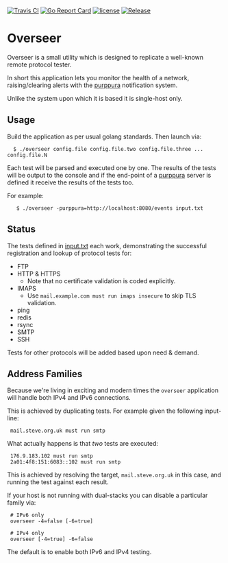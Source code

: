 [![Travis CI](https://img.shields.io/travis/skx/overseer/master.svg?style=flat-square)](https://travis-ci.org/skx/overseer)
[![Go Report Card](https://goreportcard.com/badge/github.com/skx/overseer)](https://goreportcard.com/report/github.com/skx/overseer)
[![license](https://img.shields.io/github/license/skx/overseer.svg)](https://github.com/skx/overseer/blob/master/LICENSE)
[![Release](https://img.shields.io/github/release/skx/overseer.svg)](https://github.com/skx/overseer/releases/latest)


# Overseer

Overseer is a small utility which is designed to replicate a well-known
remote protocol tester.

In short this application lets you monitor the health of a network,
raising/clearing alerts with the [purppura](https://github.com/skx/purppura/)
notification system.

Unlike the system upon which it is based it is single-host only.

## Usage

Build the application as per usual golang standards.  Then launch
via:

      $ ./overseer config.file config.file.two config.file.three ... config.file.N

Each test will be parsed and executed one by one.  The results of the
tests will be output to the console and if the end-point of a [purppura](https://github.com/skx/purppura) server is defined it receive the results of the tests too.

For example:

       $ ./overseer -purppura=http://localhost:8080/events input.txt


## Status

The tests defined in [input.txt](input.txt) each work, demonstrating
the successful registration and lookup of protocol tests for:

* FTP
* HTTP & HTTPS
   * Note that no certificate validation is coded explicitly.
* IMAPS
   * Use `mail.example.com must run imaps insecure` to skip TLS validation.
* ping
* redis
* rsync
* SMTP
* SSH

Tests for other protocols will be added based upon need & demand.


## Address Families

Because we're living in exciting and modern times the `overseer` application
will handle both IPv4 and IPv6 connections.

This is achieved by duplicating tests.  For example given the following input-line:

     mail.steve.org.uk must run smtp

What actually happens is that _two_ tests are executed:

     176.9.183.102 must run smtp
     2a01:4f8:151:6083::102 must run smtp

This is achieved by resolving the target, `mail.steve.org.uk` in this case, and running the test against each result.

If your host is not running with dual-stacks you can disable a particular family via:

     # IPv6 only
     overseer -4=false [-6=true]

     # IPv4 only
     overseer [-4=true] -6=false

The default is to enable both IPv6 and IPv4 testing.

